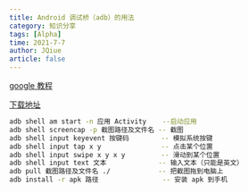 ```yaml
---
title: Android 调试桥（adb）的用法
category: 知识分享
tags: [Alpha]
time: 2021-7-7
author: JQiue
article: false
---
```


[google 教程](https://developer.android.google.cn/studio/command-line/adb)

[下载地址](https://adbshell.com/downloads)

```sh
adb shell am start -n 应用 Activity    --启动应用
adb shell screencap -p 截图路径及文件名 -- 截图
adb shell input keyevent 按键码        -- 模拟系统按键
adb shell input tap x y               -- 点击某个位置
adb shell input swipe x y x y         -- 滑动到某个位置
adb shell input text 文本             -- 输入文本（只能是英文）
adb pull 截图路径及文件名 ./            -- 把截图拖到电脑上
adb install -r apk 路径                -- 安装 apk 到手机
```

<!-- more -->